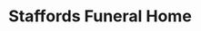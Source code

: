 ---
title: "Staffords Funeral Home"
url: /dublin/staffords-funeral-home/
shop: funeral directors
---